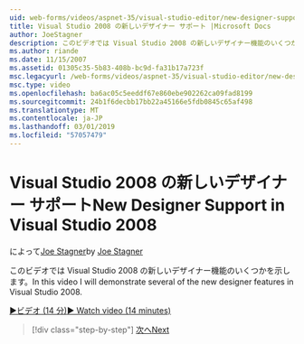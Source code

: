 ```yaml
---
uid: web-forms/videos/aspnet-35/visual-studio-editor/new-designer-support-in-visual-studio-2008
title: Visual Studio 2008 の新しいデザイナー サポート |Microsoft Docs
author: JoeStagner
description: このビデオでは Visual Studio 2008 の新しいデザイナー機能のいくつかを示します。
ms.author: riande
ms.date: 11/15/2007
ms.assetid: 01305c35-5b83-408b-bc9d-fa31b17a723f
msc.legacyurl: /web-forms/videos/aspnet-35/visual-studio-editor/new-designer-support-in-visual-studio-2008
msc.type: video
ms.openlocfilehash: ba6ac05c5eeddf67e860ebe902262ca09fad8199
ms.sourcegitcommit: 24b1f6decbb17bb22a45166e5fdb0845c65af498
ms.translationtype: MT
ms.contentlocale: ja-JP
ms.lasthandoff: 03/01/2019
ms.locfileid: "57057479"
---
```

<a name="new-designer-support-in-visual-studio-2008"></a><span data-ttu-id="53ef0-103">Visual Studio 2008 の新しいデザイナー サポート</span><span class="sxs-lookup"><span data-stu-id="53ef0-103">New Designer Support in Visual Studio 2008</span></span>
====================
<span data-ttu-id="53ef0-104">によって[Joe Stagner](https://github.com/JoeStagner)</span><span class="sxs-lookup"><span data-stu-id="53ef0-104">by [Joe Stagner](https://github.com/JoeStagner)</span></span>

<span data-ttu-id="53ef0-105">このビデオでは Visual Studio 2008 の新しいデザイナー機能のいくつかを示します。</span><span class="sxs-lookup"><span data-stu-id="53ef0-105">In this video I will demonstrate several of the new designer features in Visual Studio 2008.</span></span>

[<span data-ttu-id="53ef0-106">&#9654;ビデオ (14 分)</span><span class="sxs-lookup"><span data-stu-id="53ef0-106">&#9654; Watch video (14 minutes)</span></span>](https://channel9.msdn.com/Blogs/ASP-NET-Site-Videos/new-designer-support-in-visual-studio-2008)

> [!div class="step-by-step"]
> [<span data-ttu-id="53ef0-107">次へ</span><span class="sxs-lookup"><span data-stu-id="53ef0-107">Next</span></span>](javascript-intellisense-support-in-visual-studio-2008.md)
